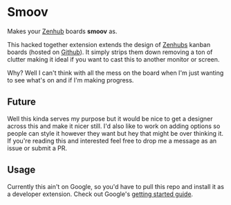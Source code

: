 # Smoov

Makes your [Zenhub](http://zenhub.com/) boards **smoov** as.

This hacked together extension extends the design of [Zenhubs](http://zenhub.com/) kanban boards (hosted on [Github](https://github.com/)). It simply strips them down removing a ton of clutter making it ideal if you want to cast this to another monitor or screen. 

Why? Well I can't think with all the mess on the board when I'm just wanting to see what's on and if I'm making progress.


## Future

Well this kinda serves my purpose but it would be nice to get a designer across this and make it nicer still. I'd also like to work on adding options so people can style it however they want but hey that might be over thinking it. If you're reading this and interested feel free to drop me a message as an issue or submit a PR.

## Usage

Currently this ain't on Google, so you'd have to pull this repo and install it as a developer extension. Check out Google's [getting started guide](https://developer.chrome.com/extensions/getstarted).